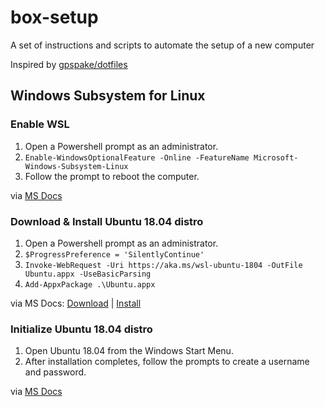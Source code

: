 # box-setup

A set of instructions and scripts to automate the setup of a new computer

Inspired by [gpspake/dotfiles](https://github.com/gpspake/dotfiles)

## Windows Subsystem for Linux

### Enable WSL

1. Open a Powershell prompt as an administrator.
2. `Enable-WindowsOptionalFeature -Online -FeatureName Microsoft-Windows-Subsystem-Linux`
3. Follow the prompt to reboot the computer.

via [MS Docs](https://docs.microsoft.com/en-us/windows/wsl/install-win10#install-the-windows-subsystem-for-linux)

### Download & Install Ubuntu 18.04 distro

1. Open a Powershell prompt as an administrator.
2. `$ProgressPreference = 'SilentlyContinue'`
3. `Invoke-WebRequest -Uri https://aka.ms/wsl-ubuntu-1804 -OutFile Ubuntu.appx -UseBasicParsing`
4. `Add-AppxPackage .\Ubuntu.appx`

via MS Docs: [Download](https://docs.microsoft.com/en-us/windows/wsl/install-manual#downloading-distros-via-the-command-line) | [Install](https://docs.microsoft.com/en-us/windows/wsl/install-manual#installing-your-distro)

### Initialize Ubuntu 18.04 distro

1. Open Ubuntu 18.04 from the Windows Start Menu.
2. After installation completes, follow the prompts to create a username and password.

via [MS Docs](https://docs.microsoft.com/en-us/windows/wsl/initialize-distro)
